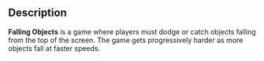 ## Description
**Falling Objects** is a game where players must dodge or catch objects falling from the top of the screen. The game gets progressively harder as more objects fall at faster speeds.
